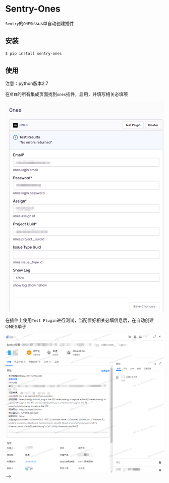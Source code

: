 # Sentry-Ones

`Sentry`的`ONES`issus单自动创建插件

## 安装

```bash
$ pip install sentry-ones
```

## 使用

注意：python版本2.7

在`项目`的所有集成页面找到`ones`插件，启用，并填写相关必填项

![plugin](https://github.com/wbslf/sentry-ones/blob/main/docs/images/1723800780879.png)

在插件上使用`Test Plugin`进行测试，当配置好相关必填信息后，在自动创建ONES单子

![plugin](https://github.com/wbslf/sentry-ones/blob/main/docs/images/1723800915656.jpg) -->


